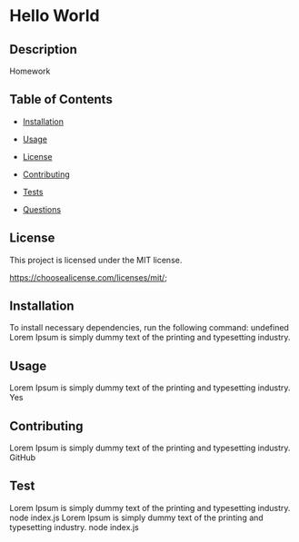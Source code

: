  
# Hello World
## Description
  
Homework
  ## Table of Contents 
  
  * [Installation](#installation)
  
  * [Usage](#usage)
  
  * [License](#license)
  
  * [Contributing](#contributing)
  
  * [Tests](#tests)
  
  * [Questions](#questions)

  ## License
  This project is licensed under the MIT license.
  
  https://choosealicense.com/licenses/mit/;
  
  ## Installation
  
  To install necessary dependencies, run the following command:
  undefined
  Lorem Ipsum is simply dummy text of the printing and typesetting industry. 

  ## Usage
  Lorem Ipsum is simply dummy text of the printing and typesetting industry. 
  Yes

  
  ## Contributing
  Lorem Ipsum is simply dummy text of the printing and typesetting industry. 
  GitHub

  ## Test
  Lorem Ipsum is simply dummy text of the printing and typesetting industry. 
  node index.js 
  Lorem Ipsum is simply dummy text of the printing and typesetting industry. 
  node index.js 
  

  
  